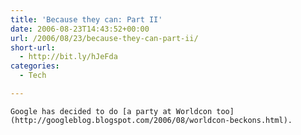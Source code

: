 ```yaml
---
title: 'Because they can: Part II'
date: 2006-08-23T14:43:52+00:00
url: /2006/08/23/because-they-can-part-ii/
short-url:
  - http://bit.ly/hJeFda
categories:
  - Tech

---
```

<div class='microid-mailto+http:sha1:b40b944f704ce400143a16b4deabf28306896c16'>
  
    Google has decided to do [a party at Worldcon too](http://googleblog.blogspot.com/2006/08/worldcon-beckons.html).
  
